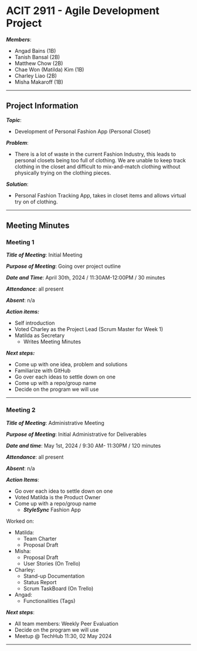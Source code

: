 # ACIT 2911 - Agile Development Project

**_Members_**:
- Angad Bains (1B)
- Tanish Bansal (2B)
- Matthew Chow (2B)
- Chae Won (Matilda) Kim (1B)
- Charley Liao (2B)
- Misha Makaroff (1B)

---
## Project Information

**_Topic_**:
- Development of Personal Fashion App (Personal Closet)

**_Problem_**:

- There is a lot of waste in the current Fashion Industry, this leads to personal closets being too full of clothing. We are unable to keep track clothing in the closet and difficult to mix-and-match clothing without physically trying on the clothing pieces.

**_Solution_**:

- Personal Fashion Tracking App, takes in closet items and allows virtual try on of clothing.

---

## Meeting Minutes

### Meeting 1

**_Title of Meeting_**: Initial Meeting

**_Purpose of Meeting_**: Going over project outline

**_Date and Time_**: April 30th, 2024 / 11:30AM-12:00PM / 30 minutes

**_Attendance_**: all present

**_Absent_**: n/a

**_Action items:_**
- Self introduction
- Voted Charley as the Project Lead (Scrum Master for Week 1)
- Matilda as Secretary
    - Writes Meeting Minutes

**_Next steps:_**
- Come up with one idea, problem and solutions
- Familiarize with GitHub
- Go over each ideas to settle down on one
- Come up with a repo/group name
- Decide on the program we will use

---

### Meeting 2

**_Title of Meeting_**:  Administrative Meeting

**_Purpose of Meeting_**: Initial Administrative for Deliverables

**_Date and time_**: May 1st, 2024 / 9:30 AM- 11:30PM / 120 minutes

**_Attendance_**: all present

**_Absent_**: n/a

**_Action Items_**:
- Go over each idea to settle down on one
- Voted Matilda is the Product Owner
- Come up with a repo/group name
    - **_StyleSync_** Fashion App

Worked on:
- Matilda:
    - Team Charter
    - Proposal Draft
- Misha:
    - Proposal Draft
    - User Stories (On Trello)
- Charley:
    - Stand-up Documentation
    - Status Report
    - Scrum TaskBoard (On Trello)
- Angad:
    - Functionalities (Tags)

**_Next steps_**:
- All team members: Weekly Peer Evaluation
- Decide on the program we will use
- Meetup @ TechHub 11:30, 02 May 2024

---
